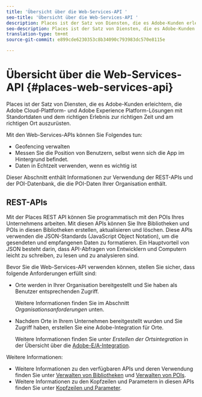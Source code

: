 ```yaml
---
title: 'Übersicht über die Web-Services-API '
seo-title: 'Übersicht über die Web-Services-API '
description: Places ist der Satz von Diensten, die es Adobe-Kunden erleichtern, die Adobe Experience Cloud- und Adobe Experience Platform-Lösungen mit Standortdaten und dem richtigen Erlebnis zur richtigen Zeit und am richtigen Ort zu kombinieren.
seo-description: Places ist der Satz von Diensten, die es Adobe-Kunden erleichtern, die Adobe Experience Cloud- und Adobe Experience Platform-Lösungen mit Standortdaten und dem richtigen Erlebnis zur richtigen Zeit und am richtigen Ort zu kombinieren.
translation-type: tm+mt
source-git-commit: e899cde6230353c8b34090c793983dc570e8115e

---
```



# Übersicht über die Web-Services-API {#places-web-services-api}

Places ist der Satz von Diensten, die es Adobe-Kunden erleichtern, die Adobe Cloud-Plattform- und Adobe Experience Platform-Lösungen mit Standortdaten und dem richtigen Erlebnis zur richtigen Zeit und am richtigen Ort auszurüsten.

Mit den Web-Services-APIs können Sie Folgendes tun:

* Geofencing verwalten
* Messen Sie die Position von Benutzern, selbst wenn sich die App im Hintergrund befindet.
* Daten in Echtzeit verwenden, wenn es wichtig ist

Dieser Abschnitt enthält Informationen zur Verwendung der REST-APIs und der POI-Datenbank, die die POI-Daten Ihrer Organisation enthält.

## REST-APIs

Mit der Places REST API können Sie programmatisch mit den POIs Ihres Unternehmens arbeiten. Mit diesen APIs können Sie Ihre Bibliotheken und POIs in diesen Bibliotheken erstellen, aktualisieren und löschen. Diese APIs verwenden die JSON-Standards (JavaScript Object Notation), um die gesendeten und empfangenen Daten zu formatieren. Ein Hauptvorteil von JSON besteht darin, dass API-Abfragen von Entwicklern und Computern leicht zu schreiben, zu lesen und zu analysieren sind.

Bevor Sie die Web-Services-API verwenden können, stellen Sie sicher, dass folgende Anforderungen erfüllt sind:

* Orte werden in Ihrer Organisation bereitgestellt und Sie haben als Benutzer entsprechenden Zugriff.

   Weitere Informationen finden Sie im Abschnitt *Organisationsanforderungen* unten.

* Nachdem Orte in Ihrem Unternehmen bereitgestellt wurden und Sie Zugriff haben, erstellen Sie eine Adobe-Integration für Orte.

   Weitere Informationen finden Sie unter *Erstellen der Ortsintegration* in der Übersicht über die [Adobe-E/A-Integration](/help/web-service-api/adobe-i-o-integration.md).

Weitere Informationen:

* Weitere Informationen zu den verfügbaren APIs und deren Verwendung finden Sie unter [Verwalten von Bibliotheken](/help/web-service-api/api-usage/manage-libraries/manage-libraries.md) und [Verwalten von POIs](/help/web-service-api/api-usage/manage-pois/manage-pois.md).
* Weitere Informationen zu den Kopfzeilen und Parametern in diesen APIs finden Sie unter [Kopfzeilen und Parameter](/help/web-service-api/api-usage/headers-and-parameters.md).